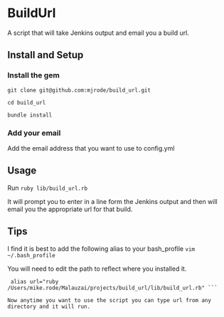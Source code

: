 # BuildUrl
A script that will take Jenkins output and email you a build url. 

## Install and Setup

### Install the gem
`git clone git@github.com:mjrode/build_url.git`

`cd build_url`

`bundle install`

### Add your email
Add the email address that you want to use to config.yml

## Usage
Run `ruby lib/build_url.rb`

It will prompt you to enter in a line form the Jenkins output and then will email you the appropriate url for that build. 

## Tips
I find it is best to add the following alias to your bash_profile
`vim ~/.bash_profile`

You will need to edit the path to reflect where you installed it.

```# Jenkins url mailer script
 alias url="ruby /Users/mike.rode/Malauzai/projects/build_url/lib/build_url.rb" ```

Now anytime you want to use the script you can type url from any directory and it will run. 

